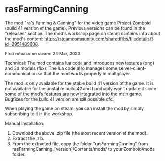 # rasFarmingCanning
The mod "ra's Farming & Canning" for the video game Project Zomboid (build 41 version of the game). Previous versions can be found in the "releases" section. The mod's workshop page on steam contains info about the mod's content: https://steamcommunity.com/sharedfiles/filedetails/?id=2951489608.

First release on steam: 24 Mar, 2023

Technical: The mod contains lua code and introduces new textures (png) and 3d models (fbx). The lua code also manages some server-client-communication so that the mod works properly in multiplayer.

The mod is only available for the stable build 41 version of the game. It is not available for the unstable build 42 and I probably won't update it since some of the mod's features are now integrated into the main game. Bugfixes for the build 41 version are still possible ofc.

When playing the game on steam, you can install the mod by simply subscribing to it in the workshop.

Manual installation:
1. Download the above .zip file (the most recent version of the mod).
2. Extract the .zip.
3. From the extracted file, copy the folder "rasFarmingCanning" from rasFarmingCanning_[version]/Contents/mods/ to your Zomboid/mods folder.
